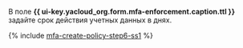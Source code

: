 В поле **{{ ui-key.yacloud_org.form.mfa-enforcement.caption.ttl }}** задайте срок действия учетных данных в днях.

{% include [mfa-create-policy-step6-ss1](./mfa-create-policy-step6-ss1.md) %}